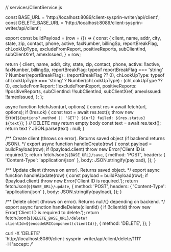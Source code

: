// services/ClientService.js

const BASE_URL = 'http://localhost:8089/client-sysprin-writer/api/client';
const DELETE_BASE_URL = 'http://localhost:8089/client-sysprin-writer/api/client';

export const buildPayload = (row = {}) => {
  const {
    client,
    name,
    addr,
    city,
    state,
    zip,
    contact,
    phone,
    active,
    faxNumber,
    billingSp,
    reportBreakFlag,
    chLookUpType,
    excludeFromReport,
    positiveReports,
    subClientInd,
    subClientXref,
    amexIssued,
  } = row;

  return {
    client,
    name,
    addr,
    city,
    state,
    zip,
    contact,
    phone,
    active: !!active,
    faxNumber,
    billingSp,
    reportBreakFlag:
      typeof reportBreakFlag === 'string' ? Number(reportBreakFlag) : (reportBreakFlag ?? 0),
    chLookUpType:
      typeof chLookUpType === 'string' ? Number(chLookUpType) : (chLookUpType ?? 0),
    excludeFromReport: !!excludeFromReport,
    positiveReports: !!positiveReports,
    subClientInd: !!subClientInd,
    subClientXref,
    amexIssued: !!amexIssued,
  };
};

async function fetchJson(url, options) {
  const res = await fetch(url, options);
  if (!res.ok) {
    const text = await res.text();
    throw new Error(`${options?.method || 'GET'} ${url} failed: ${res.status} ${text}`);
  }
  // DELETE may return empty body
  const text = await res.text();
  return text ? JSON.parse(text) : null;
}

/** Create client (throws on error). Returns saved object (if backend returns JSON). */
export async function handleCreate(row) {
  const payload = buildPayload(row);
  if (!payload.client) throw new Error('Client ID is required.');
  return fetchJson(`${BASE_URL}/save`, {
    method: 'POST',
    headers: { 'Content-Type': 'application/json' },
    body: JSON.stringify(payload),
  });
}

/** Update client (throws on error). Returns saved object. */
export async function handleUpdate(row) {
  const payload = buildPayload(row);
  if (!payload.client) throw new Error('Client ID is required.');
  return fetchJson(`${BASE_URL}/update`, {
    method: 'POST',
    headers: { 'Content-Type': 'application/json' },
    body: JSON.stringify(payload),
  });
}

/** Delete client (throws on error). Returns null/{} depending on backend. */
export async function handleDelete(clientId) {
  if (!clientId) throw new Error('Client ID is required to delete.');
  return fetchJson(`${DELETE_BASE_URL}/delete?clientId=${encodeURIComponent(clientId)}`, {
    method: 'DELETE',
  });
}





curl -X 'DELETE' \
  'http://localhost:8089/client-sysprin-writer/api/client/delete/1111' \
  -H 'accept: */*'




